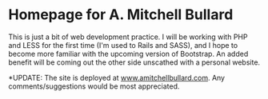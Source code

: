 Homepage for A. Mitchell Bullard
=====================

This is just a bit of web development practice. I will be working with PHP and LESS  for the first time
(I'm used to Rails and SASS), and I hope to become more familiar with the upcoming version of
Bootstrap. An added benefit will be coming out the other side unscathed with a personal website.

*UPDATE:
The site is deployed at www.amitchellbullard.com. Any comments/suggestions
would be most appreciated.